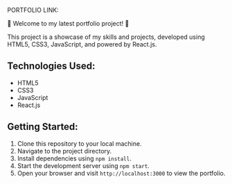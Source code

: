 PORTFOLIO LINK: 

🚀 Welcome to my latest portfolio project! 🚀

This project is a showcase of my skills and projects, developed using HTML5, CSS3, JavaScript, and powered by React.js.


## Technologies Used:

- HTML5
- CSS3
- JavaScript
- React.js

## Getting Started:

1. Clone this repository to your local machine.
2. Navigate to the project directory.
3. Install dependencies using `npm install`.
4. Start the development server using `npm start`.
5. Open your browser and visit `http://localhost:3000` to view the portfolio.



